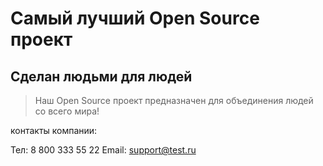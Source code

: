 # Самый лучший Open Source проект

## Сделан людьми для людей

> Наш Open Source проект предназначен для объединения людей со всего мира!

контакты компании:

Тел: 8 800 333 55 22
Email: support@test.ru
